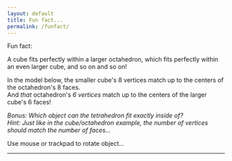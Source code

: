 ```yaml
---
layout: default
title: Fun fact...	
permalink: /funfact/
---
```


<div id="sketch-holder"></div>
Fun fact:  
  
A cube fits perfectly within a larger octahedron, which fits perfectly within an even larger cube, and so on and so on!  
  
In the model below, the smaller cube's 8 vertices match up to the centers of the octahedron's 8 faces.  
And _that_ octahedron's _6 vertices_ match up to the centers of the larger cube's 6 faces!  

_Bonus: Which object can the tetrahedron fit exactly inside of?  
Hint:  Just like in the cube/octahedron example, the number of vertices should match the number of faces..._
  
Use mouse or trackpad to rotate object... 

---

<script src="https://cdnjs.cloudflare.com/ajax/libs/p5.js/0.8.0/p5.min.js"></script>
<script>

function setup() {
	createCanvas(648, 400, WEBGL); 
}

let s = 64;
let v = s*3/2;
let w = v;

function draw() {
	background(222);
	let radius = width * 1.5;

	//drag to move the world.
	orbitControl(6,6);

	normalMaterial();
	rotateX(-s/13);
	rotateY(s);

	push();
	box(s, s, s);

	stroke('#222222');
	strokeWeight(3);

	// octahedron wireframe
    line( 0, v, 0, v, 0, 0);
    line( 0, v, 0,-v, 0, 0);
    line( 0, v, 0, 0, 0, v);
    line( 0, v, 0, 0, 0,-v);

    line( 0,-v, 0, v, 0, 0);
    line( 0,-v, 0,-v, 0, 0);
    line( 0,-v, 0, 0, 0, v);
    line( 0,-v, 0, 0, 0,-v);

    line(-v, 0, 0, 0, 0,-v);
    line( 0, 0,-v, v, 0, 0);
    line( v, 0, 0, 0, 0, v);
    line( 0, 0, v,-v, 0, 0);

    stroke('#444444');
	strokeWeight(3);

    // large cube wireframe
    line( w, w, w, w,-w, w);
    line( w,-w, w,-w,-w, w);
    line(-w,-w, w,-w, w, w);
    line(-w, w, w, w, w, w);

    line( w, w, w, w, w,-w);
    line( w,-w, w, w,-w,-w);
    line(-w,-w, w,-w,-w,-w);
    line(-w, w, w,-w, w,-w);

    line( w, w,-w, w,-w,-w);
    line( w,-w,-w,-w,-w,-w);
    line(-w,-w,-w,-w, w,-w);
    line(-w, w,-w, w, w,-w);


	pop();
}

</script>


